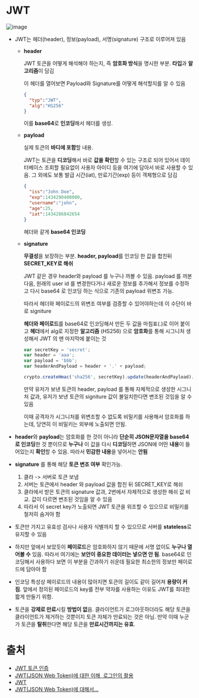 # JWT
![image](https://user-images.githubusercontent.com/20410193/147110978-b755d2fb-8875-433b-8286-26cfcee29494.png)


- JWT는 헤더(header), 정보(payload), 서명(signature) 구조로 이루어져 있음

  - **header**

    JWT 토큰을 어떻게 해석해야 하는지, 즉 **암호화 방식**을 명시한 부분. **타입**과 **알고리즘**이 담김

    이 헤더를 열어보면 Payload와 Signature를 어떻게 해석할지를 알 수 있음

    ```json
    { 
      "typ":"JWT",
      "alg":"HS256"
    }
    ```

    이를 **base64**로 **인코딩**해서 헤더를 생성.

  - **payload**

    실제 토큰의 **바디에 포함**할 내용.

    JWT는 토큰을 **디코딩**해서 바로 **값을 확인**할 수 있는 구조로 되어 있어서 데이터베이스 조회할 필요없이 사용자 아이디 등을 여기에 담아서 바로 사용할 수 있음. 그 외에도 보통 발급 시간(iat), 만료기간(exp) 등이 객체형으로 담김

    ```json
    {
      "iss":"John Doe",
      "exp":1434290400000,
      "username":"john",
      "age":25,
      "iat":1434286842654
    }
    ```

    헤더와 같게 **base64 인코딩**

  - **signature**

    **무결성**을 보장하는 부분. **header, payload**를 인코딩 한 값을 합친뒤 **SECRET_KEY로 해쉬**

    JWT 같은 경우 header와 payload 를 누구나 까볼 수 있음. payload 를 까본 다음, 원래의 user id 를 변경한다거나 새로운 정보를 추가해서 정보를 수정하고 다시 base64 로 인코딩 하는 식으로 기존의 payload 위변조 가능.

    따라서 헤더와 페이로드의 위변조 여부를 검증할 수 있어야하는데 이 수단이 바로 signiture

    **헤더와 페이로드**를 base64로 인코딩해서 만든 두 값을 마침표(.)로 이어 붙이고 **헤더**에서 alg로 지정한 **알고리즘** (HS256) 으로 **암호화**를 통해 시그니처 생성해서 JWT 의 맨 마지막에 붙이는 것

    ```javascript
    var secretKey = 'secret';
    var header = 'aaa';
    var payload = 'bbb';
    var headerAndPayload = header + '.' + payload;
    
    crypto.createHmac('sha256', secretKey).update(headerAndPayload).digest('base64')
    ```

    만약 유저가 보낸 토큰의 header, payload 를 통해 자체적으로 생성한 시그니처 값과, 유저가 보낸 토큰의 signiture 값이 불일치한다면 변조된 것임을 알 수 있음

    이때 공격자가 시그니처를 위변조할 수 없도록 비밀키를 사용해서 암호화를 하는데, 당연히 이 비밀키는 외부에 노출되면 안됨.

- **header**와 **payload**는 암호화를 한 것이 아니라 **단순히 JSON문자열을 base64로 인코딩**한 것 뿐이므로 **누구나** 이 값을 다시 **디코딩**하면 JSON에 어떤 **내용**이 들어있는지 **확인**할 수 있음. 따라서 **민감한 내용**을 넣어서는 **안됨**
- **signature** 를 통해 해당 **토큰 변조 여부** 확인가능. 
  1. 클라 -> 서버로 토큰 보냄
  2. 서버는 토큰에서 header 와 payload 값을 합친 뒤 SECRET_KEY로 해쉬
  3. 클라에서 받은 토큰의 signature 값과, 2번에서 자체적으로 생성한 해쉬 값 비교. 값이 다르면 변조된 것임을 알 수 있음
  4. 따라서 이 secret key가 노출되면 JWT 토큰을 위조할 수 있으므로 비밀키를 철저히 숨겨야 함
- 토큰만 가지고 유효성 검사나 사용자 식별까지 할 수 있으므로 서버를 **stateless**로 유지할 수 있음
- 하지만 앞에서 보았듯이 **페이로드**은 암호화하지 않기 때문에 서명 없이도 **누구나 열어볼 수** 있음. 따라서 여기에는 **보안이 중요한 데이터는 넣으면 안 됨**. base64로 인코딩해서 사용하다 보면 이 부분을 간과하기 쉬운데 필요한 최소한의 정보만 페이로드에 담아야 함
- 인코딩 특성상 페이로드의 내용이 많아지면 토큰의 길이도 같이 길어져 **용량이 커짐**. 앞에서 정의된 페이로드의 key를 전부 약자를 사용하는 이유도 JWT를 최대한 짧게 만들기 위함.
- 토큰을 **강제로 만료**시킬 **방법이 없**음. 클라이언트가 로그아웃하더라도 해당 토큰을 클라이언트가 제거하는 것뿐이지 토큰 자체가 만료되는 것은 아님. 만약 이때 누군가 토큰을 **탈취**한다면 해당 토큰을 **만료시간까지는 유효**.



# 출처

- [JWT 토큰 인증](https://velog.io/@haebin/JWT-%ED%86%A0%ED%81%B0-%EC%9D%B8%EC%A6%9D)
- [JWT(JSON Web Token)에 대한 이해, 로그인의 활용](https://velog.io/@jguuun/JWTBasic)
- [JWT](https://jwt.io/)
- [JWT(JSON Web Token)에 대해서...](https://blog.outsider.ne.kr/1160)

